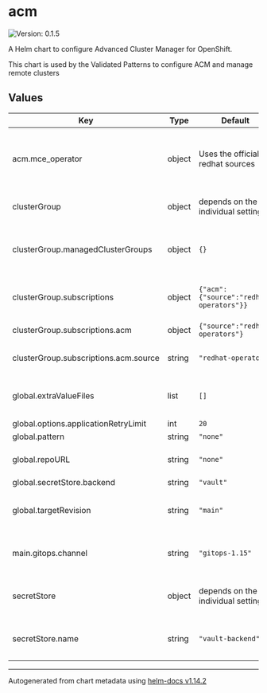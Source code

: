 # acm

![Version: 0.1.5](https://img.shields.io/badge/Version-0.1.5-informational?style=flat-square)

A Helm chart to configure Advanced Cluster Manager for OpenShift.

This chart is used by the Validated Patterns to configure ACM and manage remote clusters

## Values

| Key | Type | Default | Description |
|-----|------|---------|-------------|
| acm.mce_operator | object | Uses the official redhat sources | Just used for IIB testing, drives the source and channel for the MCE subscription triggered by ACM |
| clusterGroup | object | depends on the individual settings | Dictionary of all the clustergroups of the pattern |
| clusterGroup.managedClusterGroups | object | `{}` | The set of cluters managed by ACM which is running inside this clusterGroup |
| clusterGroup.subscriptions | object | `{"acm":{"source":"redhat-operators"}}` | Dictionary of subscriptions for this specific clusterGroup |
| clusterGroup.subscriptions.acm | object | `{"source":"redhat-operators"}` | Name of the subscription |
| clusterGroup.subscriptions.acm.source | string | `"redhat-operators"` | The catalog source for this subscription |
| global.extraValueFiles | list | `[]` | List of additional value files to be passed to the pattern |
| global.options.applicationRetryLimit | int | `20` |  |
| global.pattern | string | `"none"` |  |
| global.repoURL | string | `"none"` | Repository URL pointing to the pattern |
| global.secretStore.backend | string | `"vault"` |  |
| global.targetRevision | string | `"main"` | The branch or Git reference to use to deploy the pattern |
| main.gitops.channel | string | `"gitops-1.15"` | Default gitops channel to install on remote clusters |
| secretStore | object | depends on the individual settings | Default secretstore configuration variables |
| secretStore.name | string | `"vault-backend"` | Name of the clustersecretstore to be used for secrets |

----------------------------------------------
Autogenerated from chart metadata using [helm-docs v1.14.2](https://github.com/norwoodj/helm-docs/releases/v1.14.2)

